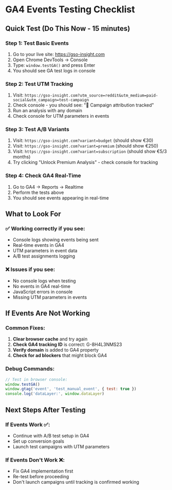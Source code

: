 # GA4 Events Testing Checklist

## Quick Test (Do This Now - 15 minutes)

### Step 1: Test Basic Events
1. Go to your live site: https://gso-insight.com
2. Open Chrome DevTools → Console
3. Type: `window.testGA()` and press Enter
4. You should see GA test logs in console

### Step 2: Test UTM Tracking
1. Visit: `https://gso-insight.com?utm_source=reddit&utm_medium=paid-social&utm_campaign=test-campaign`
2. Check console - you should see: "🎯 Campaign attribution tracked"
3. Run an analysis with any domain
4. Check console for UTM parameters in events

### Step 3: Test A/B Variants
1. Visit: `https://gso-insight.com?variant=budget` (should show €30)
2. Visit: `https://gso-insight.com?variant=premium` (should show €250)  
3. Visit: `https://gso-insight.com?variant=subscription` (should show €5/3 months)
4. Try clicking "Unlock Premium Analysis" - check console for tracking

### Step 4: Check GA4 Real-Time
1. Go to GA4 → Reports → Realtime
2. Perform the tests above
3. You should see events appearing in real-time

## What to Look For

### ✅ **Working correctly if you see:**
- Console logs showing events being sent
- Real-time events in GA4
- UTM parameters in event data
- A/B test assignments logging

### ❌ **Issues if you see:**
- No console logs when testing
- No events in GA4 real-time
- JavaScript errors in console
- Missing UTM parameters in events

## If Events Are Not Working

### Common Fixes:
1. **Clear browser cache** and try again
2. **Check GA4 tracking ID** is correct: G-8H4L3NMS23
3. **Verify domain** is added to GA4 property
4. **Check for ad blockers** that might block GA4

### Debug Commands:
```javascript
// Test in browser console:
window.testGA()
window.gtag('event', 'test_manual_event', { test: true })
console.log('dataLayer:', window.dataLayer)
```

## Next Steps After Testing

### If Events Work ✅:
- Continue with A/B test setup in GA4
- Set up conversion goals  
- Launch test campaigns with UTM parameters

### If Events Don't Work ❌:
- Fix GA4 implementation first
- Re-test before proceeding
- Don't launch campaigns until tracking is confirmed working
